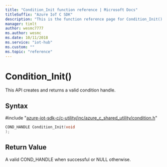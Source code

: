 ```yaml
---                             
title: "Condition_Init function reference | Microsoft Docs" 
titleSuffix: "Azure IoT C SDK"            
description: "This is the function reference page for Condition_Init() in the Azure IoT C SDK. This SDK is used with the Azure IoT Hub and Azure IoT Hub Device Provisioning Service"            
manager: timlt                 
author: wesmc7777              
ms.author: wesmc               
ms.date: 10/11/2018                    
ms.service: "iot-hub"             
ms.custom: ""                
ms.topic: "reference"        
---                            
```


# Condition_Init()

This API creates and returns a valid condition handle.

## Syntax

\#include "[azure-iot-sdk-c/c-utility/inc/azure_c_shared_utility/condition.h](../condition-h.md)"  
```C
COND_HANDLE Condition_Init(void
);
```

## Return Value
A valid COND_HANDLE when successful or NULL otherwise.

